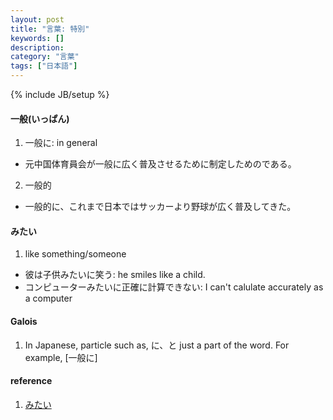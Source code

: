 ```yaml
---
layout: post
title: "言葉: 特別"
keywords: []
description: 
category: "言葉"
tags: ["日本語"]
---
```

{% include JB/setup %}

#### 一般(いっぱん)
1. 一般に: in general
- 元中国体育員会が一般に広く普及させるために制定しためのである。

2. 一般的
- 一般的に、これまで日本ではサッカーより野球が広く普及してきた。



#### みたい
1. like something/someone
- 彼は子供みたいに笑う: he smiles like a child.
- コンピューターみたいに正確に計算できない: I can't calulate accurately as a computer



#### Galois
1. In Japanese, particle such as, に、と just a part of the word. For example,
[一般に]



#### reference
1. [みたい](http://maggiesensei.com/2015/11/11/how-to-use-%E3%81%BF%E3%81%9F%E3%81%84-mitai/)
